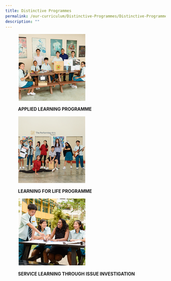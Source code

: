 ```yaml
---
title: Distinctive Programmes
permalink: /our-curriculum/Distinctive-Programmes/Distinctive-Programmes/
description: ""
---
```

<figure>

<a href="/our-curriculum/Distinctive-Programmes/Applied-Learning-Programme/" target="\_blank"> <img style="width:50%" src="/images/Our%20Curriculum/Distinctive%20Programmes/Distinctive%20Programmes/D1.png"></a>

<figcaption>

<strong> APPLIED LEARNING PROGRAMME </strong>

</figcaption>

</figure>

<figure>

<a href="/our-curriculum/Distinctive-Programmes/Learning-for-Life-Programme/" target="\_blank"> <img style="width:50%" src="/images/Our%20Curriculum/Distinctive%20Programmes/Distinctive%20Programmes/D2.png"></a>

<figcaption>

<strong> LEARNING FOR LIFE PROGRAMME </strong>

</figcaption>

</figure>

<figure>

<a href="/our-curriculum/Distinctive-Programmes/Service-Learning-through-Issue-Investigation/" target="\_blank"> <img style="width:50%" src="/images/Our%20Curriculum/Distinctive%20Programmes/Distinctive%20Programmes/D3.png"></a>

<figcaption>

<strong> SERVICE LEARNING THROUGH ISSUE INVESTIGATION </strong>

</figcaption>

</figure>